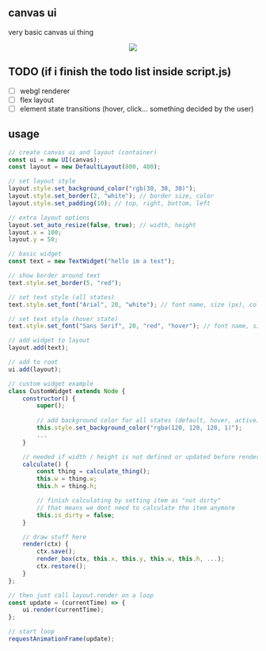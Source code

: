 ## canvas ui
very basic canvas ui thing

<p align="center">
  <img src="https://github.com/mezleca/canvas-ui/blob/main/static/showcase.png">
</p>

## TODO (if i finish the todo list inside script.js)
- [ ] webgl renderer
- [ ] flex layout
- [ ] element state transitions (hover, click... something decided by the user)

## usage
```js
// create canvas ui and layout (container)
const ui = new UI(canvas);
const layout = new DefaultLayout(800, 400);

// set layout style
layout.style.set_background_color("rgb(30, 30, 30)");
layout.style.set_border(2, "white"); // border size, color
layout.style.set_padding(10); // top, right, bottom, left

// extra layout options
layout.set_auto_resize(false, true); // width, height
layout.x = 100;
layout.y = 50;

// basic widget
const text = new TextWidget("hello im a text");

// show border around text
text.style.set_border(5, "red");

// set text style (all states)
text.style.set_font("Arial", 20, "white"); // font name, size (px), color (rgb or name)

// set text style (hover state)
text.style.set_font("Sans Serif", 20, "red", "hover"); // font name, size (px), color (rgb or name), state (default, hover, active, ...)

// add widget to layout 
layout.add(text);

// add to root
ui.add(layout);

// custom widget example
class CustomWidget extends Node {
    constructor() {
        super();
        
        // add background color for all states (default, hover, active)
        this.style.set_background_color("rgba(120, 120, 120, 1)");
        ...
    }

    // needed if width / height is not defined or updated before render
    calculate() {
        const thing = calculate_thing();
        this.w = thing.w;
        this.h = thing.h;

        // finish calculating by setting item as "not dirty"
        // that means we dont need to calculate the item anymore
        this.is_dirty = false;
    }

    // draw stuff here
    render(ctx) {
        ctx.save();
        render_box(ctx, this.x, this.y, this.w, this.h, ...);
        ctx.restore();
    }
};

// then just call layout.render on a loop
const update = (currentTime) => {
    ui.render(currentTime);
};

// start loop
requestAnimationFrame(update);
```